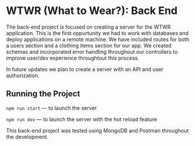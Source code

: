 # WTWR (What to Wear?): Back End

The back-end project is focused on creating a server for the WTWR application. This is the first oppurtunity we had to work with databases and deploy applications on a remote machine. We have included routes for both a users section and a clothing items section for our app. We created schemas and incorporated error handling throughout our controllers to improve user/dev experience throughtout this process.

In future updates we plan to create a server with an API and user authorization.

## Running the Project

`npm run start` — to launch the server

`npm run dev` — to launch the server with the hot reload feature

This back-end project was tested using MongoDB and Postman throughout the development.


